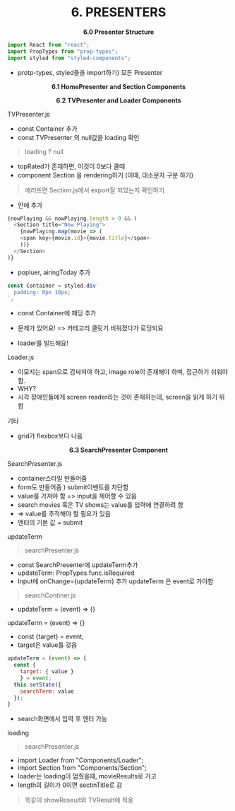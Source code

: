 <h1 align="center">
6. PRESENTERS
</h1> 
<p align="center">
  <strong>6.0 Presenter Structure</strong><br>
</p>

```javascript
import React from "react";
import PropTypes from "prop-types";
import styled from "styled-components";
```
+ protp-types, styled들을 import하기) 모든 Presenter

<p align="center">
  <strong>6.1 HomePresenter and Section Components </strong><br>
</p>

<p align="center">
  <strong>6.2 TVPresenter and Loader Components </strong><br>
</p>

TVPresenter.js
+ const Container 추가
+ const TVPresenter 의 null값을 loading 확인
> loading ? null  
+ topRated가 존재하면, 이것이 0보다 클때
+ component Section 을 rendering하기 (이때, 대소문자 구분 하기)
> 에러뜨면 Section.js에서 export잘 되었는지 확인하기
+  <Container> 안에 추가
```javascript
{nowPlaying && nowPlaying.length > 0 && (
  <Section title="Now Playing">
    {nowPlaying.map(movie => (
    <span key={movie.id}>{movie.title}</span>
    ))}
  </Section>
)}
```
+ popluer, airingToday 추가

```javascript
const Container = styled.div`
  padding: 0px 10px;
`;
```
+ const Container에 패딩 추가

+ 문제가 있어요! => 카테고리 클릿기 비워졌다가 로딩되요
+ loader를 빌드해요!


Loader.js
+ 이모지는 span으로 감싸져야 하고, image role이 존재해야 하며, 접근하기 쉬워야 함.
+ WHY? 
+ 시각 장애인들에게 screen reader라는 것이 존재하는데, screen을 읽게 하기 위함

기타
+ grid가 flexbox보다 나음

<p align="center">
  <strong>6.3 SearchPresenter Component  </strong><br>
</p>

SearchPresenter.js
+ container스타일 만들어줌
+ form도 만들어줌 ) submit이벤트를 차단함
+ value를 가져야 함 => input을 제어할 수 있음
+ search movies 혹은 TV shows는 value를 입력에 연결하려 함
+ => value를 추적해야 할 필요가 있음
+ 엔터의 기본 값 = submit

updateTerm
> searchPresenter.js
+ const SearchPresenter에 updateTerm추가
+ updateTerm: PropTypes.func.isRequired
+ Input에 onChange={updateTerm} 추가
updateTerm 은 event로 가야함
> searchContiner.js
+  updateTerm = (event) => {}

updateTerm = (event) => {}
+ const {target} = event;
+ target은 value를 갖음

```javascript
updateTerm = (event) => {
  const {
    target: { value }
    } = event;
  this.setState({
    searchTerm: value
  });
}
```
+ search화면에서 입력 후 엔터 가능

loading
> searchPresenter.js
+ import Loader from "Components/Loader";
+ import Section from "Components/Section";
+ loader는 loading이 멈췄을때, movieResults로 가고
+ length의 길이가 0이면 sectinTitle로 감
> 똑같이 showReseult와 TVResult에 적용
